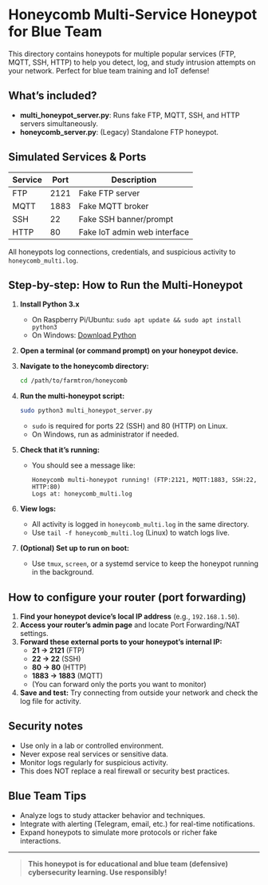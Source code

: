 # Honeycomb Multi-Service Honeypot for Blue Team

This directory contains honeypots for multiple popular services (FTP, MQTT, SSH, HTTP) to help you detect, log, and study intrusion attempts on your network. Perfect for blue team training and IoT defense!

## What’s included?
- **multi_honeypot_server.py**: Runs fake FTP, MQTT, SSH, and HTTP servers simultaneously.
- **honeycomb_server.py**: (Legacy) Standalone FTP honeypot.

## Simulated Services & Ports
| Service | Port   | Description                   |
|---------|--------|-------------------------------|
| FTP     | 2121   | Fake FTP server               |
| MQTT    | 1883   | Fake MQTT broker              |
| SSH     | 22     | Fake SSH banner/prompt        |
| HTTP    | 80     | Fake IoT admin web interface  |

All honeypots log connections, credentials, and suspicious activity to `honeycomb_multi.log`.

## Step-by-step: How to Run the Multi-Honeypot

1. **Install Python 3.x**
   - On Raspberry Pi/Ubuntu: `sudo apt update && sudo apt install python3`
   - On Windows: [Download Python](https://www.python.org/downloads/)

2. **Open a terminal (or command prompt) on your honeypot device.**

3. **Navigate to the honeycomb directory:**
   ```bash
   cd /path/to/farmtron/honeycomb
   ```

4. **Run the multi-honeypot script:**
   ```bash
   sudo python3 multi_honeypot_server.py
   ```
   - `sudo` is required for ports 22 (SSH) and 80 (HTTP) on Linux.
   - On Windows, run as administrator if needed.

5. **Check that it’s running:**
   - You should see a message like:
     ```
     Honeycomb multi-honeypot running! (FTP:2121, MQTT:1883, SSH:22, HTTP:80)
     Logs at: honeycomb_multi.log
     ```

6. **View logs:**
   - All activity is logged in `honeycomb_multi.log` in the same directory.
   - Use `tail -f honeycomb_multi.log` (Linux) to watch logs live.

7. **(Optional) Set up to run on boot:**
   - Use `tmux`, `screen`, or a systemd service to keep the honeypot running in the background.

## How to configure your router (port forwarding)
1. **Find your honeypot device’s local IP address** (e.g., `192.168.1.50`).
2. **Access your router’s admin page** and locate Port Forwarding/NAT settings.
3. **Forward these external ports to your honeypot’s internal IP:**
   - **21 → 2121** (FTP)
   - **22 → 22**   (SSH)
   - **80 → 80**   (HTTP)
   - **1883 → 1883** (MQTT)
   - (You can forward only the ports you want to monitor)
4. **Save and test:** Try connecting from outside your network and check the log file for activity.

## Security notes
- Use only in a lab or controlled environment.
- Never expose real services or sensitive data.
- Monitor logs regularly for suspicious activity.
- This does NOT replace a real firewall or security best practices.

## Blue Team Tips
- Analyze logs to study attacker behavior and techniques.
- Integrate with alerting (Telegram, email, etc.) for real-time notifications.
- Expand honeypots to simulate more protocols or richer fake interactions.

---
> **This honeypot is for educational and blue team (defensive) cybersecurity learning. Use responsibly!**
